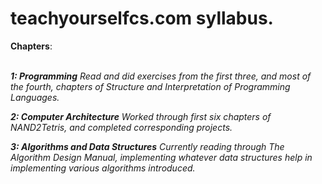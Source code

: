 # teachyourselfcs.com syllabus.

**Chapters**: </br></br>

***1: Programming*** 
  *Read and did exercises from the first three, and most of the fourth, chapters
of Structure and Interpretation of Programming Languages.*

***2: Computer Architecture***
  *Worked through first six chapters of NAND2Tetris, and completed corresponding
projects.*

***3: Algorithms and Data Structures***
  *Currently reading through The Algorithm Design Manual, implementing whatever
data structures help in implementing various algorithms introduced.*

